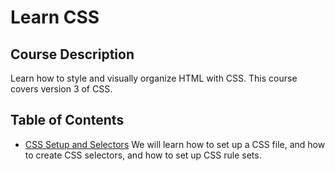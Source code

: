 # Learn CSS
## Course Description
Learn how to style and visually organize HTML with CSS. This course covers version 3 of CSS.
## Table of Contents
- [CSS Setup and Selectors](/contents/)
We will learn how to set up a CSS file, and how to create CSS selectors, and how to set up CSS rule sets.
